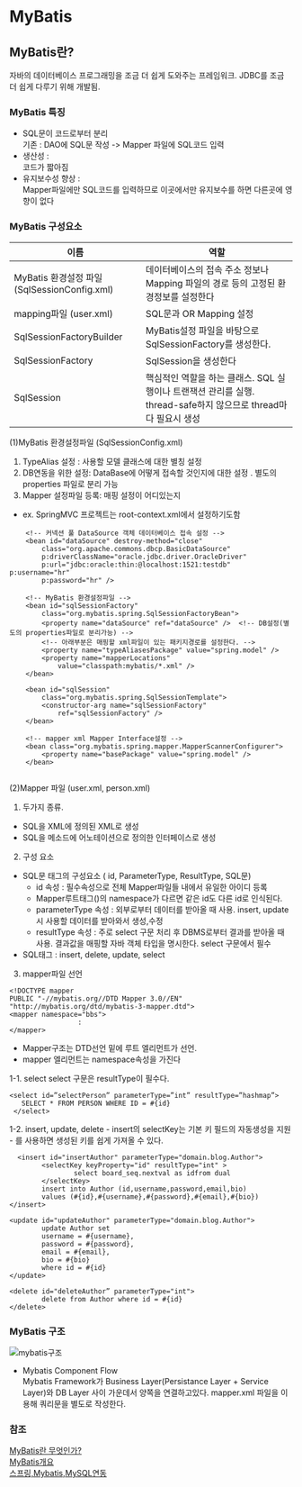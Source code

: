 # MyBatis


## MyBatis란?
  자바의 데이터베이스 프로그래밍을 조금 더 쉽게 도와주는 프레임워크. JDBC를 조금 더 쉽게 다루기 위해 개발됨.
  
  ### MyBatis 특징
  - SQL문이 코드로부터 분리 <br>
  기존 : DAO에 SQL문 작성 -> Mapper 파일에 SQL코드 입력
  - 생산성 : <br>
  코드가 짧아짐
  - 유지보수성 향상 :  <br>
  Mapper파일에만 SQL코드를 입력하므로 이곳에서만 유지보수를 하면 다른곳에 영향이 없다
  
  ### MyBatis 구성요소
  
  |이름|역할|
|------|---|
|MyBatis 환경설정 파일 (SqlSessionConfig.xml)|데이터베이스의 접속 주소 정보나 Mapping 파일의 경로 등의 고정된 환경정보를 설정한다|
|mapping파일 (user.xml) |SQL문과 OR Mapping 설정 |
|SqlSessionFactoryBuilder|MyBatis설정 파일을 바탕으로 SqlSessionFactory를 생성한다.|
|SqlSessionFactory|SqlSession을 생성한다|
|SqlSession|핵심적인 역할을 하는 클래스. SQL 실행이나 트랜잭션 관리를 실행. thread-safe하지 않으므로 thread마다 필요시 생성|


(1)MyBatis 환경설정파일 (SqlSessionConfig.xml)
1. TypeAlias 설정 : 사용할 모델 클래스에 대한 별칭 설정 <typeAlias>
2. DB연동을 위한 설정: DataBase에 어떻게 접속할 것인지에 대한 설정 <environment>. 별도의 properties 파일로 분리 가능
3. Mapper 설정파일 등록: 매핑 설정이 어디있는지 <mapper>
- ex. SpringMVC 프로젝트는 root-context.xml에서 설정하기도함
```
  	<!-- 커넥션 풀 DataSource 객체 데이터베이스 접속 설정 -->
	<bean id="dataSource" destroy-method="close"
		class="org.apache.commons.dbcp.BasicDataSource"
		p:driverClassName="oracle.jdbc.driver.OracleDriver"
		p:url="jdbc:oracle:thin:@localhost:1521:testdb" p:username="hr"
		p:password="hr" />

	<!-- MyBatis 환경설정파일 -->
	<bean id="sqlSessionFactory"
		class="org.mybatis.spring.SqlSessionFactoryBean">
		<property name="dataSource" ref="dataSource" />  <!-- DB설정(별도의 properties파일로 분리가능) -->
		<!-- 아래부분은 매핑할 xml파일이 있는 패키지경로를 설정한다. -->
		<property name="typeAliasesPackage" value="spring.model" />
		<property name="mapperLocations"
			value="classpath:mybatis/*.xml" />
	</bean>

	<bean id="sqlSession"
		class="org.mybatis.spring.SqlSessionTemplate">
		<constructor-arg name="sqlSessionFactory"
			ref="sqlSessionFactory" />
	</bean>

	<!-- mapper xml Mapper Interface설정 -->
	<bean class="org.mybatis.spring.mapper.MapperScannerConfigurer">
		<property name="basePackage" value="spring.model" />
	</bean>
 
```

(2)Mapper 파일 (user.xml, person.xml)
1. 두가지 종류.
  - SQL을 XML에 정의된 XML로 생성
  - SQL을 메소드에 어노테이션으로 정의한 인터페이스로 생성
2. 구성 요소
  - SQL문 태그의 구성요소 ( id, ParameterType, ResultType, SQL문)
    - id 속성 : 필수속성으로 전체 Mapper파일들 내에서 유일한 아이디 등록
    - Mapper루트태그(<Mapper namespace="">)의 namespace가 다르면 같은 id도 다른 id로 인식된다.
    - parameterType 속성 : 외부로부터 데이터를 받아올 때 사용. insert, update시 사용할 데이터를 받아와서 생성,수정
    - resultType 속성 : 주로 select 구문 처리 후 DBMS로부터 결과를 받아올 때 사용. 결과값을 매핑할 자바 객체 타입을 명시한다. select 구문에서 필수
  - SQL태그 : insert, delete, update, select
  
3. mapper파일 선언

```
<!DOCTYPE mapper
PUBLIC "-//mybatis.org//DTD Mapper 3.0//EN"
"http://mybatis.org/dtd/mybatis-3-mapper.dtd">
<mapper namespace="bbs"> 
                 :
</mapper>
  ```
  - Mapper구조는 DTD선언 밑에 <mapper>루트 엘리먼트가 선언.
  - mapper 엘리먼트는 namespace속성을 가진다

   1-1. select
   select 구문은 resultType이 필수다.
   ```
   <select id=”selectPerson” parameterType=”int” resultType=”hashmap”>
      SELECT * FROM PERSON WHERE ID = #{id}
    </select>
   ```
    
   1-2. insert, update, delete 
    - insert의 selectKey는 기본 키 필드의 자동생성을 지원
    - <selectKey>를 사용하면 생성된 키를 쉽게 가져올 수 있다.
```
  <insert id="insertAuthor" parameterType="domain.blog.Author">
        <selectKey keyProperty="id" resultType="int" >
                select board_seq.nextval as idfrom dual
        </selectKey>
        insert into Author (id,username,password,email,bio)
        values (#{id},#{username},#{password},#{email},#{bio})
</insert>
 
<update id="updateAuthor" parameterType="domain.blog.Author">
        update Author set
        username = #{username},
        password = #{password},
        email = #{email},
        bio = #{bio}
        where id = #{id}
</update>
 
<delete id="deleteAuthor” parameterType="int">
        delete from Author where id = #{id}
</delete>
```




  ### MyBatis 구조
  ![mybatis구조](https://user-images.githubusercontent.com/46726709/107893887-f3121180-6f70-11eb-963e-3aac82ae1521.PNG)
  - Mybatis Component Flow<br>
  Mybatis Framework가 Business Layer(Persistance Layer + Service Layer)와 DB Layer 사이 가운데서 양쪽을 연결하고있다.
  mapper.xml 파일을 이용해 쿼리문을 별도로 작성한다. <br>

 
 ### 참조
 [MyBatis란 무엇인가?](https://m.blog.naver.com/PostView.nhn?blogId=wwwkang8&logNo=220989381100&proxyReferer=https:%2F%2Fwww.google.com%2F) <br>
 [MyBatis개요](https://www.youtube.com/watch?v=9b5P4YiyqOY&ab_channel=SKplanetTacademy) <br>
 [스프링,Mybatis,MySQL연동](https://codevang.tistory.com/249)<br>
